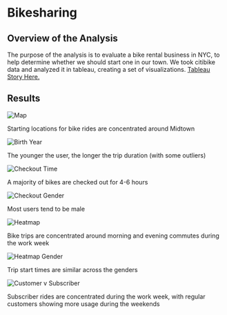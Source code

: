 # Bikesharing

## Overview of the Analysis
The purpose of the analysis is to evaluate a bike rental business in NYC, to help determine whether we should start one in our town. We took citibike data and analyzed it in tableau, creating a set of visualizations.
[Tableau Story Here.](https://public.tableau.com/app/profile/urte.melyte/viz/NYCCitiBike_16339045432860/CitiBikeStory)

## Results
![Map](https://user-images.githubusercontent.com/86527135/136715426-42970825-dea6-42a2-9f06-5ae4032f5dff.PNG)

Starting locations for bike rides are concentrated around Midtown 

![Birth Year](https://user-images.githubusercontent.com/86527135/136715427-11418aba-b943-45d5-8f43-c947d6091bef.PNG)

The younger the user, the longer the trip duration (with some outliers)

![Checkout Time](https://user-images.githubusercontent.com/86527135/136715432-effd7350-dda3-4095-b150-7c8d21eca9c1.PNG)

A majority of bikes are checked out for 4-6 hours

![Checkout Gender](https://user-images.githubusercontent.com/86527135/136715433-ea398e11-98bb-40db-bb84-cc75d04d34e7.PNG)

Most users tend to be male

![Heatmap](https://user-images.githubusercontent.com/86527135/136715438-b36ad076-9137-400f-b77e-7190c6860957.PNG)

Bike trips are concentrated around morning and evening commutes during the work week

![Heatmap Gender](https://user-images.githubusercontent.com/86527135/136715439-89998986-8e88-4520-9141-e4129276c80d.PNG)

Trip start times are similar across the genders

![Customer v Subscriber](https://user-images.githubusercontent.com/86527135/136715440-7d46901f-1f24-4a88-a91f-009c5d114932.PNG)

Subscriber rides are concentrated during the work week, with regular customers showing more usage during the weekends

